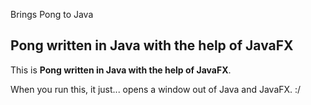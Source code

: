Brings Pong to Java

## Pong written in Java with the help of JavaFX

This is __Pong written in Java with the help of JavaFX__.

When you run this, it just... opens a window out of Java and JavaFX. :/
